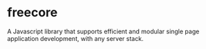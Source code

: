 # freecore
A Javascript library that supports efficient and modular single page application development, with any server stack.
